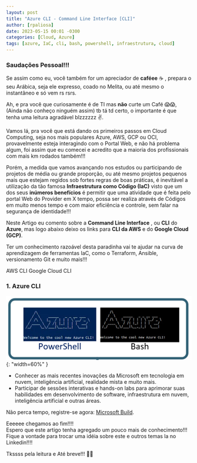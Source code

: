 ```yaml
---
layout: post
title: "Azure CLI - Command Line Interface [CLI]"
author: [rpaliosa]
date: 2023-05-15 00:01 -0300
categories: [Cloud, Azure]
tags: [azure, IaC, cli, bash, powershell, infraestrutura, cloud]
---
```


### Saudações Pessoal!!!

Se assim como eu, você também for um apreciador de **caféee** ☕ , prepara o seu Arábica, seja ele expresso, coado no Melita, ou até mesmo o instantâneo e só vem rs rsrs.

Ah, e pra você que curiosamente é de TI mas **não** curte um Café 😱😱, (Ainda não conheço ninguém assim) tb tá td certo, o importante é que tenha uma leitura agradável blzzzzzz ✌️.

Vamos lá, pra você que está dando os primeiros passos em Cloud Computing, seja nos mais populares Azure, AWS, GCP ou OCI, provavelmente esteja interagindo com o Portal Web, e não há problema algum, foi assim que eu comecei e acredito que a maioria dos profissionais com mais km rodados também!!!

Porém, a medida que vamos avançando nos estudos ou participando de projetos de média ou grande proporção, ou até mesmo projetos pequenos mais que estejam regidos sob fortes regras de boas práticas, é inevitável a utilização da tão famosa **Infraestrutura como Código (IaC)** visto que um dos seus **inúmeros benefícios** é permitir que uma atividade que é feita pelo portal Web do Provider em X tempo, possa ser realiza através de Códigos em muito menos tempo e com maior eficiência e controle, sem falar na segurança de identidade!!! 

Neste Artigo eu comento sobre a **Command Line Interface** , ou **CLI** do **Azure**, mas logo abaixo deixo os links para **CLI da AWS** e do **Google Cloud (GCP)**. 

Ter um conhecimento razoável desta paradinha vai te ajudar na curva de aprendizagem de ferramentas IaC, como o Terraform, Ansible, versionamento Git e muito mais!!! 

AWS CLI 
Google Cloud CLI

### **1. Azure CLI**

![](/assets/img/69/azurecli-01.png){: "width=60%" }



- Conhecer as mais recentes inovações da Microsoft em tecnologia em nuvem, inteligência artificial, realidade mista e muito mais.
- Participar de sessões interativas e hands-on labs para aprimorar suas habilidades em desenvolvimento de software, infraestrutura em nuvem, inteligência artificial e outras áreas.

Não perca tempo, registre-se agora: <a href="https://build.microsoft.com/en-US/home" target="_blank">Microsoft Build</a>.




Eeeeee chegamos ao fim!!!!<br>
Espero que este artigo tenha agregado um pouco mais de conhecimento!!!
Fique a vontade para trocar uma idéia sobre este e outros temas la no Linkedin!!!!
 
Tkssss pela leitura e Até breve!!! 🍻🚀 